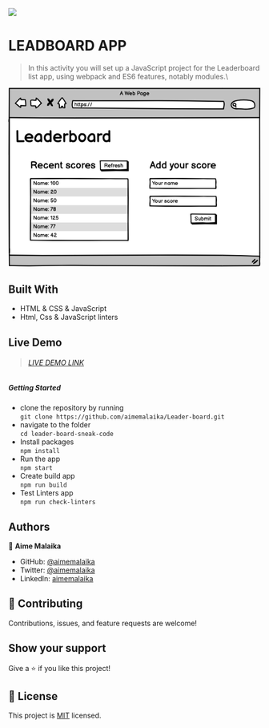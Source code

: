 ![](https://img.shields.io/badge/Microverse-blueviolet)
# LEADBOARD APP
> In this activity you will set up a JavaScript project for the Leaderboard list app, using webpack and ES6 features, notably modules.\

![screenshot](./src/assets/images/leaderboard_wireframe.png)
## Built With
- HTML & CSS & JavaScript
- Html, Css & JavaScript linters
## Live Demo
> ###### [LIVE DEMO LINK](https://aimemalaika.github.io/Leader-board/)
##### Getting Started
- clone the repository by running\
    `git clone https://github.com/aimemalaika/Leader-board.git`
- navigate to the folder\
    `cd leader-board-sneak-code`
- Install packages\
    `npm install`
- Run the app\
    `npm start`
- Create build app\
    `npm run build`
- Test Linters app\
    `npm run check-linters`
## Authors 

👤 **Aime Malaika**
- GitHub: [@aimemalaika](https://github.com/aimemalaika)
- Twitter: [@aimemalaika](https://twitter.com/Aime_Malaika)
- LinkedIn: [aimemalaika](https://linkedin.com/in/aimemalaika)

## :handshake: Contributing
Contributions, issues, and feature requests are welcome!
## Show your support
Give a :star:️ if you like this project!
## :memo: License
This project is [MIT](./MIT.md) licensed.
